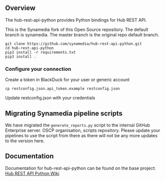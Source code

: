 ## Overview ##
The hub-rest-api-python provides Python bindings for Hub REST API.

This is the Synamedia fork of this Open Source repository. The default branch is synamedia. The master branch is the original repo default branch.

```
git clone https://github.com/synamedia/hub-rest-api-python.git
cd hub-rest-api-python
pip3 install -r requirements.txt
pip3 install .
```
### Configure your connection
Create a token in BlackDuck for your user or generic account

`cp restconfig.json.api_token.example restconfig.json`

Update restconfig.json with your credentials

## Migrating Synamedia pipeline scripts
We have migrated the `generate_reports.py` script to the internal GitHub Enterprise server. OSCP organisation, scripts repository.
Please update your pipelines to use the script from there as there will not be any more updates to the version here.

## Documentation ##
Documentation for hub-rest-api-python can be found on the base project:  [Hub REST API Python Wiki](https://github.com/blackducksoftware/hub-rest-api-python/wiki)

